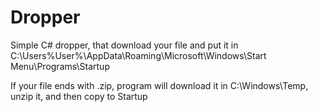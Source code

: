# Dropper
Simple C# dropper, that download your file and put it in C:\Users\%User%\AppData\Roaming\Microsoft\Windows\Start Menu\Programs\Startup

If your file ends with .zip, program will download it in C:\Windows\Temp, unzip it, and then copy to Startup
